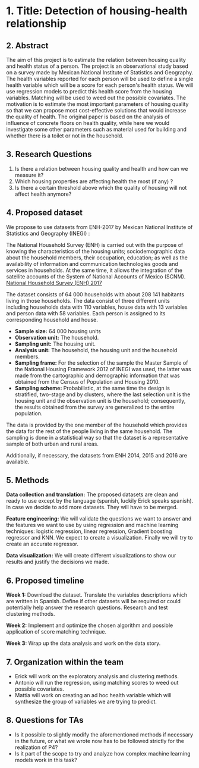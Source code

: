 # 1. Title: Detection of housing-health relationship

## 2.  **Abstract**

The aim of this project is to estimate the relation between housing quality and health status of a person. The project is an observational study based on a survey made by Mexican National Institute of Statistics and Geography. The health variables reported for each person will be used to define a single health variable which will be a score for each person's health status. We will use regression models to predict this health score from the housing variables. Matching will be used to weed out the possible covariates. The motivation is to estimate the most important parameters of housing quality so that we can propose most cost-effective solutions that would increase the quality of health. The original paper is based on the analysis of influence of concrete floors on health quality, while here we would investigate some other parameters such as material used for building and whether there is a toilet or not in the household.

## 3. **Research Questions**

1. Is there a relation between housing quality and health and how can we measure it?
2. Which housing properties are affecting health the most (if any) ?
3. Is there a certain threshold above which the quality of housing will not affect health anymore?

## 4. **Proposed dataset**

We propose to use datasets from ENH-2017 by Mexican National Institute of Statistics and Geography (INEGI) :

The National Household Survey (ENH) is carried out with the purpose of knowing the characteristics of the housing units; sociodemographic data about the household members, their occupation, education; as well as the availability of information and communication technologies goods and services in households. At the same time, it allows the integration of the satellite accounts of the System of National Accounts of Mexico (SCNM). [National Household Survey (ENH) 2017](https://en.www.inegi.org.mx/programas/enh/2017/)

The dataset consists of 64 000 households with about 208 141 habitants living in those households. The data consist of three different units including households data with 110 variables, house data with 13 variables and person data with 58 variables. Each person is assigned to its corresponding household and house.

- **Sample size:** 64 000 housing units
- **Observation unit:** The household.
- **Sampling unit:** The housing unit.
- **Analysis unit:** The household, the housing unit and the household members.
- **Sampling frame:** For the selection of the sample the Master Sample of the National Housing Framework 2012 of INEGI was used, the latter was made from the cartographic and demographic information that was obtained from the Census of Population and Housing 2010.
- **Sampling scheme:** Probabilistic, at the same time the design is stratified, two-stage and by clusters, where the last selection unit is the housing unit and the observation unit is the household; consequently, the results obtained from the survey are generalized to the entire population.

The data is provided by the one member of the household which provides the data for the rest of the people living in the same household. The sampling is done in a statistical way so that the dataset is a representative sample of both urban and rural areas.

Additionally, if necessary, the datasets from ENH 2014, 2015 and 2016 are available.

## 5. **Methods**

**Data collection and translation:** The proposed datasets are clean and ready to use except by the language (spanish, luckily Erick speaks spanish). In case we decide to add more datasets. They will have to be merged.

**Feature engineering:** We will validate the questions we want to answer and the features we want to use by using regression and machine learning techniques: logistic regression, linear regression, Gradient boosting regressor and KNN. We expect to create a visualization. Finally we will try to create an accurate regressor.

**Data visualization:** We will create different visualizations to show our results and justify the decisions we made.

## 6. **Proposed timeline**

**Week 1:** Download the dataset. Translate the variables descriptions which are written in Spanish. Define if other datasets will be required or could potentially help answer the research questions. Research and test clustering methods.

**Week 2:** Implement and optimize the chosen algorithm and possible application of score matching technique.

**Week 3:** Wrap up the data analysis and work on the data story.

## 7. **Organization within the team**

- Erick will work on the exploratory analysis and clustering methods.
- Antonio will run the regression, using matching scores to weed out possible covariates.
- Mattia will work on creating an ad hoc health variable which will synthesize the group of variables we are trying to predict.

## 8. **Questions for TAs**

- Is it possible to slightly modify the aforementioned methods if necessary in the future, or what we wrote now has to be followed strictly for the realization of P4?
- Is it part of the scope to try and analyze how complex machine learning models work in this task?
